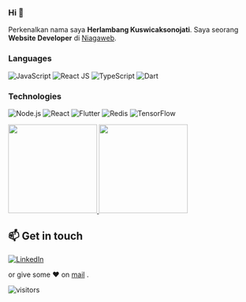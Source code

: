 ### Hi  👋

Perkenalkan nama saya **Herlambang Kuswicaksonojati**.
Saya seorang **Website Developer** di [Niagaweb](https://www.niagaweb.co.id/).

### Languages
![JavaScript](https://img.shields.io/badge/-JavaScript-000?&logo=JavaScript)
![React JS](https://img.shields.io/badge/-ReactJs-000?&logo=ReactJs)
![TypeScript](https://img.shields.io/badge/-TypeScript-000?&logo=TypeScript)
![Dart](https://img.shields.io/badge/-Dart-000?&logo=Dart)


### Technologies
![Node.js](https://img.shields.io/badge/-Node.js-000?&logo=node.js)
![React](https://img.shields.io/badge/-React-000?&logo=React)
![Flutter](https://img.shields.io/badge/-Flutter-000?&logo=Flutter)
![Redis](https://img.shields.io/badge/-Redis-000?&logo=Redis)
![TensorFlow](https://img.shields.io/badge/-TensorFlow-000?&logo=TensorFlow)



<p align="left">
<a href="https://github.com/HerlambangK">
  <img height="180em" src="https://github-readme-stats-eight-theta.vercel.app/api?username=gilangadhan&show_icons=true&theme=algolia&include_all_commits=true&count_private=true"/>
  <img height="180em" src="https://github-readme-stats-eight-theta.vercel.app/api/top-langs/?username=gilangadhan&layout=compact&langs_count=8&theme=algolia"/>
</a>
  
  
 ## 📫 Get in touch
[![LinkedIn](https://img.shields.io/badge/LinkedIn-0077B5?style=for-the-badge&logo=linkedin&logoColor=white)](www.linkedin.com/in/herlambangk25
) 


 or give some ♥ on [mail](mailto:herlambangk25@gmail.com) .



![visitors](https://visitor-badge.glitch.me/badge?page_id=adnanazmee/adnanazmee)

<!--
**HerlambangK/HerlambangK** is a ✨ _special_ ✨ repository because its `README.md` (this file) appears on your GitHub profile.

# Halo semua! 

Perkenalkan nama saya **HerlambangK**.\
Here are some ideas to get you started:

- 🔭 I’m currently working on ...
- 🌱 I’m currently learning ...
- 👯 I’m looking to collaborate on ...
- 🤔 I’m looking for help with ...
- 💬 Ask me about ...
- 📫 How to reach me: ...
- 😄 Pronouns: ...
- ⚡ Fun fact: ...
-->
